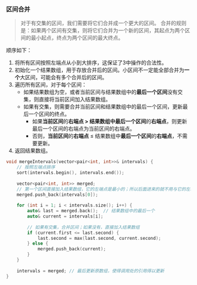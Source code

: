 ### 区间合并
> 对于有交集的区间，我们需要将它们合并成一个更大的区间。
> 合并的规则是：如果两个区间有交集，则将它们合并为一个新的区间，其起点为两个区间的最小起点，终点为两个区间的最大终点。

顺序如下：
1. 将所有区间按照左端点从小到大排序，这保证了3中操作的合法性。
2. 初始化一个结果数组，用于存放合并后的区间。小区间不一定能全部合并为**一个**大区间，可能会有多个合并后的区间。
3. 遍历所有区间，对于每个区间：
   - 如果结果数组为空，或者当前区间与结果数组中的**最后一个区间**没有交集，则直接将当前区间加入结果数组。
   - 如果有交集，则需要合并当前区间和结果数组中的最后一个区间，更新最后一个区间的终点。
     - 如果**当前区间**的**右端点 **$\gt$ 结果数组中**最后一个区间**的**右端点**，则更新最后一个区间的右端点为当前区间的右端点。
     - 否则，**当前区间**的**右端点** $\le$ 结果数组中**最后一个区间**的**右端点**，不需要更新。
4. 返回结果数组。
```c++
void mergeIntervals(vector<pair<int, int>>& intervals) {
    // 按照左端点排序
    sort(intervals.begin(), intervals.end());
    
    vector<pair<int, int>> merged;
    // 第一个区间直接加入结果数组，它的左端点是最小的；所以后面进来的就不用与它的左端点相比了
    merged.push_back(intervals[0]);
    
    for (int i = 1; i < intervals.size(); i++) {
        auto& last = merged.back();  // 结果数组中的最后一个
        auto& current = intervals[i];
        
        // 如果有交集，合并区间；如果没有，直接加入结果数组
        if (current.first <= last.second) {
            last.second = max(last.second, current.second);
        } else {
            merged.push_back(current);
        }
    }
    
    intervals = merged; // 最后更新原数组，使得调用处的引用得以更新
}
```